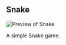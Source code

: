 ## Snake
![Preview of Snake](https://github.com/techiew/Misc-Projects/blob/master/Previews/preview_snake.gif)

A simple Snake game.

